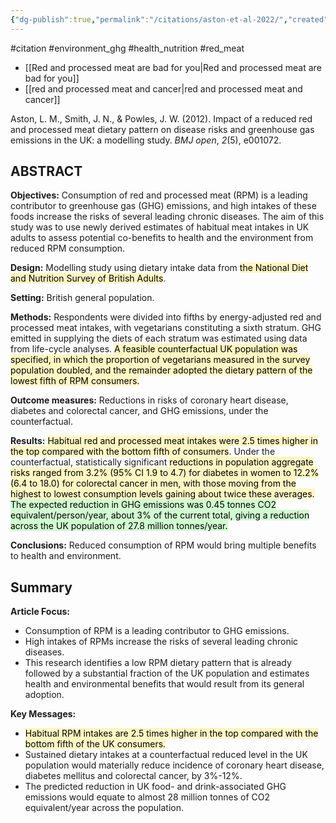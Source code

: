 ```yaml
---
{"dg-publish":true,"permalink":"/citations/aston-et-al-2022/","created":"2024-04-22T16:48:37.000+01:00","updated":"2025-09-28T23:39:11.373+01:00"}
---
```


#citation #environment_ghg  #health_nutrition  #red_meat 

- [[Red and processed meat are bad for you\|Red and processed meat are bad for you]]
- [[red and processed  meat and cancer\|red and processed  meat and cancer]]

Aston, L. M., Smith, J. N., & Powles, J. W. (2012). Impact of a reduced red and processed meat dietary pattern on disease risks and greenhouse gas emissions in the UK: a modelling study. _BMJ open_, _2_(5), e001072.

## ABSTRACT
**Objectives:** Consumption of red and processed meat (RPM) is a leading contributor to greenhouse gas (GHG) emissions, and high intakes of these foods increase the risks of several leading chronic diseases. The aim of this study was to use newly derived estimates of habitual meat intakes in UK adults to assess potential co-benefits to health and the environment from reduced RPM consumption.

**Design:** Modelling study using dietary intake data from <mark style="background: #FFF3A3A6;">the National Diet and Nutrition Survey of British Adults</mark>.

**Setting:** British general population.

**Methods:** Respondents were divided into fifths by energy-adjusted  red and processed meat intakes, with vegetarians constituting a sixth stratum. GHG emitted in supplying the diets of each stratum was estimated using data from life-cycle analyses. <mark style="background: #FFF3A3A6;">A feasible counterfactual UK population was specified, in which the proportion of vegetarians measured in the survey population doubled, and the remainder adopted the dietary pattern of the lowest fifth of RPM consumers.</mark>

**Outcome measures:** Reductions in risks of coronary heart disease, diabetes and colorectal cancer, and GHG emissions, under the counterfactual.

**Results:** <mark style="background: #FFF3A3A6;">Habitual  red and processed meat intakes were 2.5 times higher in the top compared with the bottom fifth of consumers</mark>. Under the counterfactual, statistically significant <mark style="background: #FFF3A3A6;">reductions in population aggregate risks ranged from 3.2% (95% CI 1.9 to 4.7) for diabetes in women to 12.2% (6.4 to 18.0) for colorectal cancer in men, with those moving from the highest to lowest consumption levels gaining about twice these averages. </mark><mark style="background: #BBFABBA6;">The expected reduction in GHG emissions was 0.45 tonnes CO2 equivalent/person/year, about 3% of the current total, giving a reduction across the UK population of 27.8 million tonnes/year.</mark>

**Conclusions:** Reduced consumption of RPM would bring multiple benefits to health and environment.

## Summary
**Article Focus:**

- Consumption of RPM is a leading contributor to GHG emissions.
- High intakes of RPMs increase the risks of several leading chronic diseases.
- This research identifies a low RPM dietary pattern that is already followed by a substantial fraction of the UK population and estimates health and environmental benefits that would result from its general adoption.

**Key Messages:**

- <mark style="background: #FFF3A3A6;">Habitual RPM intakes are 2.5 times higher in the top compared with the bottom fifth of the UK consumers.</mark>
- Sustained dietary intakes at a counterfactual reduced level in the UK population would materially reduce incidence of coronary heart disease, diabetes mellitus and colorectal cancer, by 3%-12%.
- The predicted reduction in UK food- and drink-associated GHG emissions would equate to almost 28 million tonnes of CO2 equivalent/year across the population.